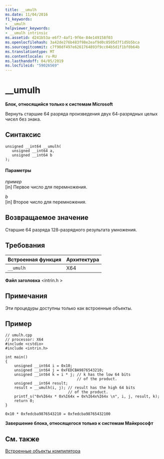 ```yaml
---
title: __umulh
ms.date: 11/04/2016
f1_keywords:
- __umulh
helpviewer_keywords:
- __umulh intrinsic
ms.assetid: d241b53a-e6f7-4af1-9f6e-84e149158f03
ms.openlocfilehash: 3a42de276b483f98e2eaf9d0c8505d7f1d5b5bca
ms.sourcegitcommit: c7f90df497e6261764893f9cc04b5d1f1bf0b64b
ms.translationtype: MT
ms.contentlocale: ru-RU
ms.lasthandoff: 04/05/2019
ms.locfileid: "59026569"
---
```

# <a name="umulh"></a>__umulh

**Блок, относящийся только к системам Microsoft**

Вернуть старшие 64 разряда произведения двух 64-разрядных целых чисел без знака.

## <a name="syntax"></a>Синтаксис

```
unsigned __int64 __umulh(
   unsigned __int64 a,
   unsigned __int64 b
);
```

#### <a name="parameters"></a>Параметры

*пример*<br/>
[in] Первое число для перемножения.

*b*<br/>
[in] Второе число для перемножения.

## <a name="return-value"></a>Возвращаемое значение

Старшие 64 разряда 128-разрядного результата умножения.

## <a name="requirements"></a>Требования

|Встроенная функция|Архитектура|
|---------------|------------------|
|`__umulh`|X64|

**Файл заголовка** \<intrin.h >

## <a name="remarks"></a>Примечания

Эти процедуры доступны только как встроенные объекты.

## <a name="example"></a>Пример

```
// umulh.cpp
// processor: X64
#include <cstdio>
#include <intrin.h>

int main()
{
    unsigned __int64 i = 0x10;
    unsigned __int64 j = 0xFEDCBA9876543210;
    unsigned __int64 k = i * j; // k has the low 64 bits
                                // of the product.
    unsigned __int64 result;
    result = __umulh(i, j); // result has the high 64 bits
                            // of the product.
    printf_s("0x%I64x * 0x%I64x = 0x%I64x%I64x \n", i, j, result, k);
    return 0;
}
```

```Output
0x10 * 0xfedcba9876543210 = 0xfedcba98765432100
```

**Завершение блока, относящегося только к системам Майкрософт**

## <a name="see-also"></a>См. также

[Встроенные объекты компилятора](../intrinsics/compiler-intrinsics.md)
